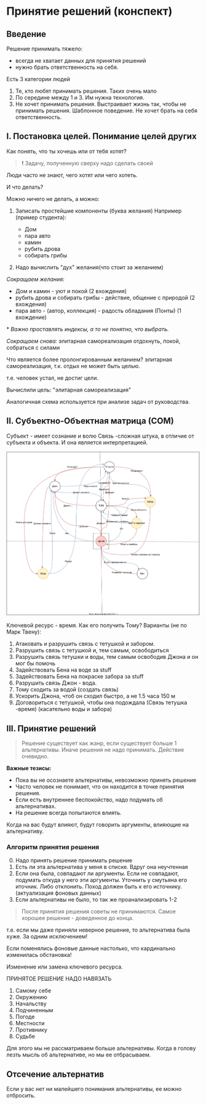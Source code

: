 # Принятие решений (конспект)
## Введение
Решение принимать тяжело: 
* всегда не хватает данных для принятия решений
* нужно брать ответственность на себя.

Есть 3 категории людей
 1. Те, кто любят принимать решения. Таких очень мало
 2. По середине между 1 и 3. Им нужна технология.
 3. Не хочет принимать решения. Выстраивает жизнь так, чтобы не принимать решения. Шаблонное поведение. Не хочет брать на себя ответственность.

## I. Постановка целей. Понимание целей других

Как понять, что ты хочешь или от тебя хотят?
> **!** Задачу, полученную сверху надо сделать своей

Люди часто не знают, чего хотят или чего хотеть.

И что делать?

Можно ничего не делать, а можно:
1. Записать простейшие компоненты (буква желания)
   Например (пример студента):
   * Дом
   * пара авто
   * камин
   * рубить дрова
   * собирать грибы

2. Надо вычислить "дух" желания(что стоит за желанием)

*Сокращаем желания:*
* Дом и камин - уют и покой (2 вхождения)
* рубить дрова и собирать грибы - действие, общение с природой (2 вхождения)
* пара авто - (автор, коллекция) - радость обладания (Понты) (1 вхождение)

\* *Важно проставлять индексы, а то не понятно, что выбрать.*

*Сокращаем снова:*
элитарная самореализация 
отдохнуть, покой, собраться с силами

Что является более пролонгированным желанием?
элитарная самореализация, т.к. отдых не может быть целью.

т.е. человек устал, не достиг цели.

Вычислили цель:  "элитарная самореализация" 

Аналогичная схема используется при анализе задач от руководства.

## II. Субъектно-Объектная матрица (СОМ)
Субъект - имеет сознание и волю
Связь -сложная штука, в отличие от субъекта и объекта. 
И она является интерпретацией.

![](images/SOC_Schema.svg)

Ключевой ресурс - время. Как его получить Тому?
Варианты (не по Марк Твену):
1. Атаковать и разрушить связь с тетушкой и забором. 
2. Разрушить связь с тетушкой и, тем самым, освободиться 
3. Разрушить связь тетушки и воды, тем самым освободив Джона и он мог бы помочь 
4. Задействовать Бена на воде за stuff
5. Задействовать Бена на покраске забора за stuff
6. Разрушить связь Джон - вода.
7. Тому сходить за водой (создать связь)
8. Ускорить Джона, чтоб он сходил быстро, а не 1.5 часа 150 м
9. Договориться с тетушкой, чтобы она подождала (Связь тетушка -время) (касательно воды и забора)


## III. Принятие решений

>Решение существует как жанр, если существует больше 1 альтернативы. Иначе решения не надо принимать. Действие очевидно.

**Важные тезисы:**
* Пока вы не осознаете альтернативы, невозможно принять решение
* Часто человек не понимает, что он находится в точке принятия решения.
* Если есть внутреннее беспокойство, надо подумать об альтернативах. 
* На решение всегда попытаются влиять.

Когда на вас будут влияют, будут говорить аргументы, влияющие на альтернативу.

### Алгоритм принятия решения

0. Надо принять решение принимать решение
1. Есть ли эта альтернатива у меня в списке. Вдруг она неучтенная 
2. Если она была, совпадают ли аргументы. Если не совпадают, подумать откуда у него эти аргументы. Уточнить у  смутьяна его иточник. Либо отклонить. Поход должен быть к его источнику. (актуализация фоновых данных)
 1. Если альтернативы не было, то так же проанализировать 1-2

> После принятия решения советы не принимаются.
> Самое хорошее решение - доведенное до конца.

т.е. если мы даже приняли неверное решение, то альтернатива была хуже.
За одним исключением!

Если поменялись фоновые данные настолько, что кардинально изменилась обстановка!

Изменение или замена ключевого ресурса.

ПРИНЯТОЕ РЕШЕНИЕ НАДО НАВЯЗАТЬ
1. Самому себе
2. Окружению
3. Начальству
4. Подчиненным
5. Погоде
6. Местности
7. Противнику
8. Судьбе

Для этого мы не рассматриваем больше альтернативы. Когда в голову лезть мысль об альтернативе, но мы ее отбрасываем. 

## Отсечение альтернатив
Если у вас нет ни малейшего понимания альтернативы, ее можно отбросить.


